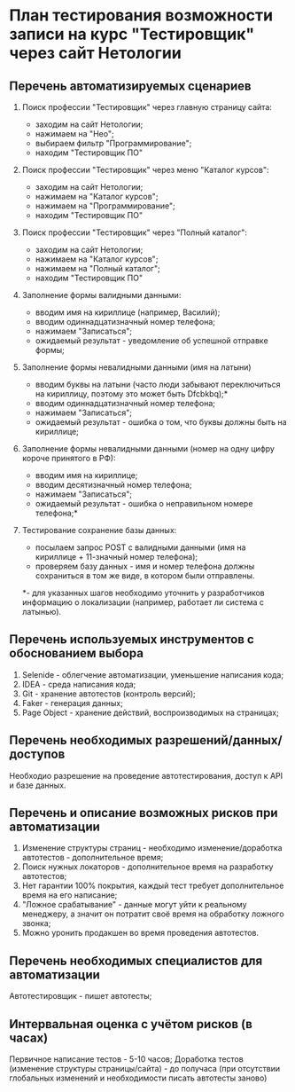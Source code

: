 # План тестирования возможности записи на курс "Тестировщик" через сайт Нетологии

## Перечень автоматизируемых сценариев

1. Поиск профессии "Тестировщик" через главную страницу сайта:
    - заходим на сайт Нетологии;
    - нажимаем на "Нео";
    - выбираем фильтр "Программирование";
    - находим "Тестировщик ПО"
2. Поиск профессии "Тестировщик" через меню "Каталог курсов":
    - заходим на сайт Нетологии;
    - нажимаем на "Каталог курсов";
    - нажимаем на "Программирование";
    - находим "Тестировщик ПО"
3. Поиск профессии "Тестировщик" через "Полный каталог":
   - заходим на сайт Нетологии;
   - нажимаем на "Каталог курсов";
   - нажимаем на "Полный каталог";
   - находим "Тестировщик ПО"
4. Заполнение формы валидными данными:
   - вводим имя на кириллице (например, Василий);
   - вводим одиннадцатизначный номер телефона;
   - нажимаем "Записаться";
   - ожидаемый результат - уведомление об успешной отправке формы;
5. Заполнение формы невалидными данными (имя на латыни)
   - вводим буквы на латыни (часто люди забывают переключиться на кириллицу, поэтому это может быть Dfcbkbq);*
   - вводим одиннадцатизначный номер телефона;
   - нажимаем "Записаться";
   - ожидаемый результат - ошибка о том, что буквы должны быть на кириллице;
6. Заполнение формы невалидными данными (номер на одну цифру короче принятого в РФ):
   - вводим имя на кириллице;
   - вводим десятизначный номер телефона;
   - нажимаем "Записаться";
   - ожидаемый результат - ошибка о неправильном номере телефона;*
7. Тестирование сохранение базы данных:
   - посылаем запрос POST с валидными данными (имя на кириллице + 11-значный номер телефона);
   - проверяем базу данных - имя и номер телефона должны сохраниться в том же виде, в котором были отправлены.
   
   *- для указанных шагов необходимо уточнить у разработчиков информацию о локализации (например, работает ли система с латынью).

## Перечень используемых инструментов с обоснованием выбора
1. Selenide - облегчение автоматизации, уменьшение написания кода;
2. IDEA - среда написания кода;
3. Git - хранение автотестов (контроль версий);
4. Faker - генерация данных;
5. Page Object - хранение действий, воспроизводимых на страницах;

## Перечень необходимых разрешений/данных/доступов
Необходио разрешение на проведение автотестирования, доступ к API и базе данных.

## Перечень и описание возможных рисков при автоматизации
1. Изменение структуры страниц - необходимо изменение/доработка автотестов - дополнительное время;
2. Поиск нужных локаторов - дополнительное время на разработку автотестов;
3. Нет гарантии 100% покрытия, каждый тест требует дополнительное время на его написание;
4. "Ложное срабатывание" - данные могут уйти к реальному менеджеру, а значит он потратит своё время на обработку ложного звонка;
5. Можно уронить продакшен во время проведения автотестов.


## Перечень необходимых специалистов для автоматизации
Автотестировщик - пишет автотесты;


## Интервальная оценка с учётом рисков (в часах)
Первичное написание тестов - 5-10 часов;
Доработка тестов (изменение структуры страницы/сайта) - до получаса (при отсутствии глобальных изменений и необходимости писать автотесты заново)